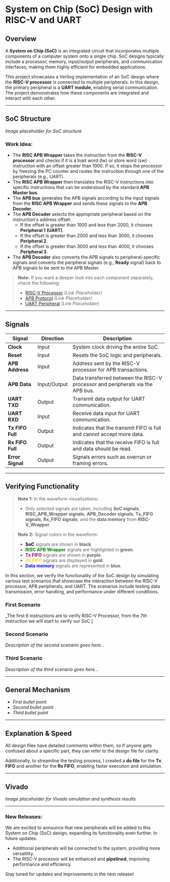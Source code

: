 # System on Chip (SoC) Design with RISC-V and UART

## Overview
A **System on Chip (SoC)** is an integrated circuit that incorporates multiple components of a computer system onto a single chip. SoC designs typically include a processor, memory, input/output peripherals, and communication interfaces, making them highly efficient for embedded applications. 

This project showcases a Verilog implementation of an SoC design where the **RISC-V processor** is connected to multiple peripherals. In this design, the primary peripheral is a **UART module**, enabling serial communication. The project demonstrates how these components are integrated and interact with each other.

---

## SoC Structure
*Image placeholder for SoC structure*

### Work Idea:
- The **RISC APB Wrapper** takes the instruction from the **RISC-V processor** and checks if it is a load word (lw) or store word (sw) instruction with an offset greater than 1000. If so, it stops the processor by freezing the PC counter and routes the instruction through one of the peripherals (e.g., UART).
- The **RISC APB Wrapper** then translates the RISC-V instructions into specific instructions that can be understood by the standard **APB Master bus**.
- The **APB bus** generates the APB signals according to the input signals from the **RISC APB Wrapper** and sends these signals to the **APB Decoder**.
- The **APB Decoder** selects the appropriate peripheral based on the instruction's address offset:
  - If the offset is greater than 1000 and less than 2000, it chooses **Peripheral 1 (UART)**.
  - If the offset is greater than 2000 and less than 3000, it chooses **Peripheral 2**.
  - If the offset is greater than 3000 and less than 4000, it chooses **Peripheral 3**.
- The **APB Decoder** also converts the APB signals to peripheral-specific signals and converts the peripheral signals (e.g., **Ready** signal) back to APB signals to be sent to the APB Master.

> **Note:** If you want a deeper look into each component separately, check the following:
> - [RISC-V Processor](#) *(Link Placeholder)*
> - [APB Protocol](#) *(Link Placeholder)*
> - [UART Peripheral](#) *(Link Placeholder)*


---

## Signals

| **Signal**         | **Direction** | **Description**                                                                                   |
|--------------------|---------------|---------------------------------------------------------------------------------------------------|
| **Clock**          | Input         | System clock driving the entire SoC.                                                              |
| **Reset**          | Input         | Resets the SoC logic and peripherals.                                                             |
| **APB Address**    | Input         | Address sent by the RISC-V processor for APB transactions.                                         |
| **APB Data**       | Input/Output  | Data transferred between the RISC-V processor and peripherals via the APB bus.                     |
| **UART TXD**       | Output        | Transmit data output for UART communication.                                                      |
| **UART RXD**       | Input         | Receive data input for UART communication.                                                        |
| **Tx FIFO Full**   | Output        | Indicates that the transmit FIFO is full and cannot accept more data.                             |
| **Rx FIFO Full**   | Output        | Indicates that the receive FIFO is full and data should be read.                                  |
| **Error Signal**   | Output        | Signals errors such as overrun or framing errors.                                                 |

---

## Verifying Functionality

> **Note 1:** In the waveform visualizations:
> - Only selected signals are taken, including **SoC signals**, **RISC_APB_Wrapper signals**, **APB_Decoder signals**, **Tx_FIFO signals**, **Rx_FIFO signals**, and the **data memory** from **RISC-V_Wrapper**.

> **Note 2:** Signal colors in the waveform:
> - **<span style="color:black">SoC</span>** signals are shown in **black**.
> - **<span style="color:green">RISC APB Wrapper</span>** signals are highlighted in **green**.
> - **<span style="color:purple">Tx FIFO</span>** signals are shown in **purple**.
> - **<span style="color:gold">Rx FIFO</span>** signals are displayed in **gold**.
> - **<span style="color:blue">Data memory</span>** signals are represented in **blue**.


In this section, we verify the functionality of the SoC design by simulating various test scenarios that showcase the interaction between the RISC-V processor, APB peripherals, and UART. The scenarios include testing data transmission, error handling, and performance under different conditions.

### First Scenario
_The first 6 instructions are to verify RISC-V Processor, from the 7th instruction we will start to verify our SoC
[

### Second Scenario
_Description of the second scenario goes here..._

### Third Scenario
_Description of the third scenario goes here..._

---

## General Mechanism
- _First bullet point_
- _Second bullet point_
- _Third bullet point_

---

## Explanation & Speed
All design files have detailed comments within them, so if anyone gets confused about a specific part, they can refer to the design file for clarity.

Additionally, to streamline the testing process, I created a **do file** for the **Tx FIFO** and another for the **Rx FIFO**, enabling faster execution and simulation.

---

## Vivado
*Image placeholder for Vivado simulation and synthesis results*

---

### New Releases:
We are excited to announce that new peripherals will be added to this System on Chip (SoC) design, expanding its functionality even further. In future updates:
- Additional peripherals will be connected to the system, providing more versatility.
- The RISC-V processor will be enhanced and **pipelined**, improving performance and efficiency.

Stay tuned for updates and improvements in the next release!
